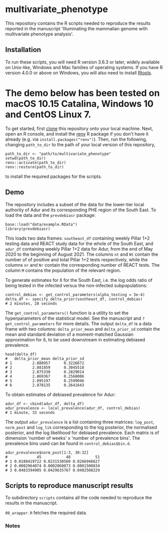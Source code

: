 # multivariate_phenotype

This repository contains the R scripts needed to reproduce the results reported 
in the manuscript 'Illuminating the mammalian genome with multivariate phenotype analysis'. 

## Installation

To run these scripts, you will need R version 3.6.3 or later, widely available on 
Unix-like, Windows and Mac families of operating systems. If you have R version 4.0.0
or above on Windows, you will also need to install 
[Rtools](https://cran.r-project.org/bin/windows/Rtools/). 
# The demo below has been tested on macOS 10.15 Catalina, Windows 10 and CentOS Linux 7. 
To get started, first [clone](https://git-scm.com/book/en/v2/Git-Basics-Getting-a-Git-Repository)
this repository onto your local machine. Next, open an R console, and install the 
[renv](https://rstudio.github.io/renv/index.html) R package if you don't have it 
already (e.g. via `install.packages("renv")`). Then, run the following, 
changing `path_to_dir` to the path of your local version of this repository,
```
path_to_dir <- "path/to/multivariate_phenotype"
setwd(path_to_dir)
renv::activate(path_to_dir)
renv::restore(path_to_dir)
```
to install the required packages for the scripts. 

## Demo

The repository includes a subset of the data for the lower-tier local authority 
of Adur and its corresponding PHE region of the South East. To load the data and
the `prevdebiasr` package:

```
base::load("data/example.RData")
library(prevdebiasr)
```

This loads two data frames: `southeast_df` containing weekly Pillar 1+2 testing 
data and REACT study data for the whole of the South East, and `adur_df` 
containing weekly Pillar 1+2 data for Adur, from the end of May 2020 to the
beginning of August 2021. The columns `nt` and `Nt` contain the number of
of positive and total Pillar 1+2 tests respectively, while the columns `nr` and 
`Nr` contain the corresponding number of REACT tests. The column `M` contains 
the population of the relevant region.  
  
To generate estimates for &delta; for the South East, i.e. the log odds ratio 
of being tested in the infected versus the non-infected subpopulations: 

```
control_debias <- get_control_parameters(alpha_testing = 3e-4)
delta_df <- specify_delta_prior(southeast_df, control_debias)
# 2 minutes, 28 seconds
```

The `get_control_parameters()` function is a utility to set the hyperparameters 
of the statistical model. See the manuscript and `?get_control_parameters` for 
more details. The output `delta_df` is a data frame with two columns: 
`delta_prior_mean` and `delta_prior_sd` contain the mean and standard deviation 
of a moment-matched Gaussian approximation for &delta;, to be used downstream 
in estimating debiased prevalence.

```
head(delta_df)
#   delta_prior_mean delta_prior_sd
# 1         2.888957      0.3226672
# 2         2.881859      0.3045518
# 3         2.875330      0.2829014
# 4         2.869367      0.2568006
# 5         2.895197      0.2599046
# 6         2.878135      0.2641643
```


To obtain estimates of debiased prevalence for Adur:
```
adur_df <- cbind(adur_df, delta_df)
adur_prevalence <- local_prevalence(adur_df, control_debias)
# 1 minute, 33 seconds
```
The output `adur_prevalence` is a list containing three matrices: `log_post`, 
`norm_post` and `log_lik` corresponding to the log posterior, the normalised
posterior, and the log likelihood for debiased prevalence. Each matrix is of 
dimension 'number of weeks' x 'number of prevalence bins'. The prevalence bins 
used can be found in `control_debias$bin.d`.

```
adur_prevalence$norm_post[1:3, 30:32]
#             45           48           51
# 1 0.0188419722 0.0231530560 0.0266946627
# 2 0.0002964074 0.0002060873 0.0001500834
# 3 0.0483394905 0.0429635767 0.0402508229
```


## Scripts to reproduce manuscript results

To subdirectory `scripts` contains all the code needed to reproduce the results 
in the manuscript. 

`00_wrapper.R`  fetches the required data.  
 


### Notes

